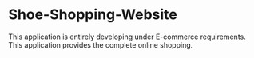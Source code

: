 # Shoe-Shopping-Website
This application is entirely developing under E-commerce requirements. This application provides the complete online shopping.
